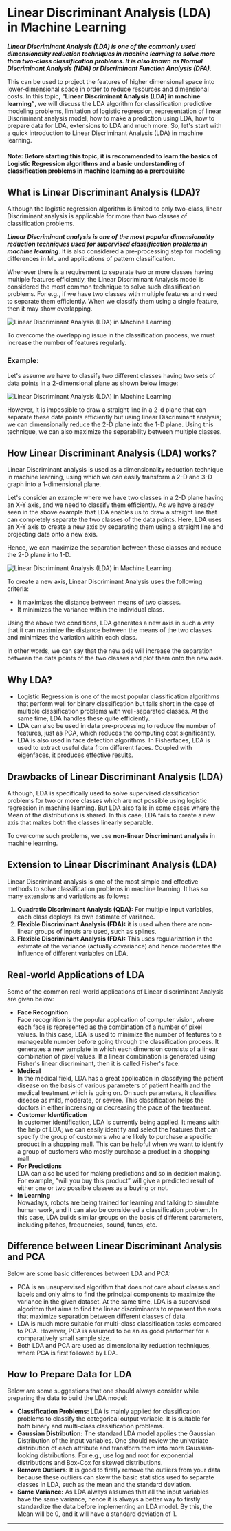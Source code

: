# Linear Discriminant Analysis (LDA) in Machine Learning
**_Linear Discriminant Analysis (LDA) is one of the commonly used dimensionality reduction techniques in machine learning to solve more than two-class classification problems. It is also known as Normal Discriminant Analysis (NDA) or Discriminant Function Analysis (DFA)._**

This can be used to project the features of higher dimensional space into lower-dimensional space in order to reduce resources and dimensional costs. In this topic, "**Linear Discriminant Analysis (LDA) in machine learning”**, we will discuss the LDA algorithm for classification predictive modeling problems, limitation of logistic regression, representation of linear Discriminant analysis model, how to make a prediction using LDA, how to prepare data for LDA, extensions to LDA and much more. So, let's start with a quick introduction to Linear Discriminant Analysis (LDA) in machine learning.

#### Note: Before starting this topic, it is recommended to learn the basics of Logistic Regression algorithms and a basic understanding of classification problems in machine learning as a prerequisite

What is Linear Discriminant Analysis (LDA)?
-------------------------------------------

Although the logistic regression algorithm is limited to only two-class, linear Discriminant analysis is applicable for more than two classes of classification problems.

**_Linear Discriminant analysis is one of the most popular dimensionality reduction techniques used for supervised classification problems in machine learning_**. It is also considered a pre-processing step for modeling differences in ML and applications of pattern classification.

Whenever there is a requirement to separate two or more classes having multiple features efficiently, the Linear Discriminant Analysis model is considered the most common technique to solve such classification problems. For e.g., if we have two classes with multiple features and need to separate them efficiently. When we classify them using a single feature, then it may show overlapping.

![Linear Discriminant Analysis (LDA) in Machine Learning](https://static.javatpoint.com/tutorial/machine-learning/images/linear-discriminant-analysis-in-machine-learning.png)

To overcome the overlapping issue in the classification process, we must increase the number of features regularly.

### Example:

Let's assume we have to classify two different classes having two sets of data points in a 2-dimensional plane as shown below image:

![Linear Discriminant Analysis (LDA) in Machine Learning](https://static.javatpoint.com/tutorial/machine-learning/images/linear-discriminant-analysis-in-machine-learning2.png)

However, it is impossible to draw a straight line in a 2-d plane that can separate these data points efficiently but using linear Discriminant analysis; we can dimensionally reduce the 2-D plane into the 1-D plane. Using this technique, we can also maximize the separability between multiple classes.

How Linear Discriminant Analysis (LDA) works?
---------------------------------------------

Linear Discriminant analysis is used as a dimensionality reduction technique in machine learning, using which we can easily transform a 2-D and 3-D graph into a 1-dimensional plane.

Let's consider an example where we have two classes in a 2-D plane having an X-Y axis, and we need to classify them efficiently. As we have already seen in the above example that LDA enables us to draw a straight line that can completely separate the two classes of the data points. Here, LDA uses an X-Y axis to create a new axis by separating them using a straight line and projecting data onto a new axis.

Hence, we can maximize the separation between these classes and reduce the 2-D plane into 1-D.

![Linear Discriminant Analysis (LDA) in Machine Learning](https://static.javatpoint.com/tutorial/machine-learning/images/linear-discriminant-analysis-in-machine-learning3.png)

To create a new axis, Linear Discriminant Analysis uses the following criteria:

*   It maximizes the distance between means of two classes.
*   It minimizes the variance within the individual class.

Using the above two conditions, LDA generates a new axis in such a way that it can maximize the distance between the means of the two classes and minimizes the variation within each class.

In other words, we can say that the new axis will increase the separation between the data points of the two classes and plot them onto the new axis.

Why LDA?
--------

*   Logistic Regression is one of the most popular classification algorithms that perform well for binary classification but falls short in the case of multiple classification problems with well-separated classes. At the same time, LDA handles these quite efficiently.
*   LDA can also be used in data pre-processing to reduce the number of features, just as PCA, which reduces the computing cost significantly.
*   LDA is also used in face detection algorithms. In Fisherfaces, LDA is used to extract useful data from different faces. Coupled with eigenfaces, it produces effective results.

Drawbacks of Linear Discriminant Analysis (LDA)
-----------------------------------------------

Although, LDA is specifically used to solve supervised classification problems for two or more classes which are not possible using logistic regression in machine learning. But LDA also fails in some cases where the Mean of the distributions is shared. In this case, LDA fails to create a new axis that makes both the classes linearly separable.

To overcome such problems, we use **non-linear Discriminant analysis** in machine learning.

Extension to Linear Discriminant Analysis (LDA)
-----------------------------------------------

Linear Discriminant analysis is one of the most simple and effective methods to solve classification problems in machine learning. It has so many extensions and variations as follows:

1.  **Quadratic Discriminant Analysis (QDA):** For multiple input variables, each class deploys its own estimate of variance.
2.  **Flexible Discriminant Analysis (FDA):** it is used when there are non-linear groups of inputs are used, such as splines.
3.  **Flexible Discriminant Analysis (FDA):** This uses regularization in the estimate of the variance (actually covariance) and hence moderates the influence of different variables on LDA.

Real-world Applications of LDA
------------------------------

Some of the common real-world applications of Linear discriminant Analysis are given below:

*   **Face Recognition**  
    Face recognition is the popular application of computer vision, where each face is represented as the combination of a number of pixel values. In this case, LDA is used to minimize the number of features to a manageable number before going through the classification process. It generates a new template in which each dimension consists of a linear combination of pixel values. If a linear combination is generated using Fisher's linear discriminant, then it is called Fisher's face.
*   **Medical**  
    In the medical field, LDA has a great application in classifying the patient disease on the basis of various parameters of patient health and the medical treatment which is going on. On such parameters, it classifies disease as mild, moderate, or severe. This classification helps the doctors in either increasing or decreasing the pace of the treatment.
*   **Customer Identification**  
    In customer identification, LDA is currently being applied. It means with the help of LDA; we can easily identify and select the features that can specify the group of customers who are likely to purchase a specific product in a shopping mall. This can be helpful when we want to identify a group of customers who mostly purchase a product in a shopping mall.
*   **For Predictions**  
    LDA can also be used for making predictions and so in decision making. For example, "will you buy this product” will give a predicted result of either one or two possible classes as a buying or not.
*   **In Learning**  
    Nowadays, robots are being trained for learning and talking to simulate human work, and it can also be considered a classification problem. In this case, LDA builds similar groups on the basis of different parameters, including pitches, frequencies, sound, tunes, etc.

Difference between Linear Discriminant Analysis and PCA
-------------------------------------------------------

Below are some basic differences between LDA and PCA:

*   PCA is an unsupervised algorithm that does not care about classes and labels and only aims to find the principal components to maximize the variance in the given dataset. At the same time, LDA is a supervised algorithm that aims to find the linear discriminants to represent the axes that maximize separation between different classes of data.
*   LDA is much more suitable for multi-class classification tasks compared to PCA. However, PCA is assumed to be an as good performer for a comparatively small sample size.
*   Both LDA and PCA are used as dimensionality reduction techniques, where PCA is first followed by LDA.

How to Prepare Data for LDA
---------------------------

Below are some suggestions that one should always consider while preparing the data to build the LDA model:

*   **Classification Problems:** LDA is mainly applied for classification problems to classify the categorical output variable. It is suitable for both binary and multi-class classification problems.
*   **Gaussian Distribution:** The standard LDA model applies the Gaussian Distribution of the input variables. One should review the univariate distribution of each attribute and transform them into more Gaussian-looking distributions. For e.g., use log and root for exponential distributions and Box-Cox for skewed distributions.
*   **Remove Outliers:** It is good to firstly remove the outliers from your data because these outliers can skew the basic statistics used to separate classes in LDA, such as the mean and the standard deviation.
*   **Same Variance:** As LDA always assumes that all the input variables have the same variance, hence it is always a better way to firstly standardize the data before implementing an LDA model. By this, the Mean will be 0, and it will have a standard deviation of 1.

* * *